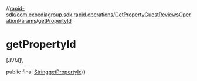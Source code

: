 //[rapid-sdk](../../../index.md)/[com.expediagroup.sdk.rapid.operations](../index.md)/[GetPropertyGuestReviewsOperationParams](index.md)/[getPropertyId](get-property-id.md)

# getPropertyId

[JVM]\

public final [String](https://docs.oracle.com/javase/8/docs/api/java/lang/String.html)[getPropertyId](get-property-id.md)()

